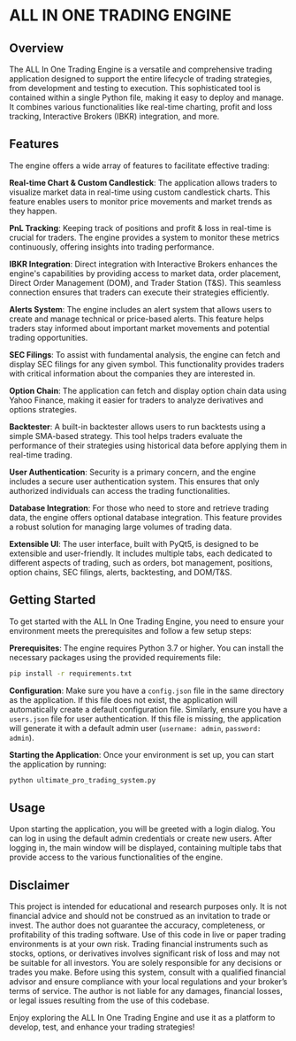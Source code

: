 # ALL IN ONE TRADING ENGINE

## Overview

The ALL In One Trading Engine is a versatile and comprehensive trading application designed to support the entire lifecycle of trading strategies, from development and testing to execution. This sophisticated tool is contained within a single Python file, making it easy to deploy and manage. It combines various functionalities like real-time charting, profit and loss tracking, Interactive Brokers (IBKR) integration, and more.

## Features

The engine offers a wide array of features to facilitate effective trading:

**Real-time Chart & Custom Candlestick**: The application allows traders to visualize market data in real-time using custom candlestick charts. This feature enables users to monitor price movements and market trends as they happen.

**PnL Tracking**: Keeping track of positions and profit & loss in real-time is crucial for traders. The engine provides a system to monitor these metrics continuously, offering insights into trading performance.

**IBKR Integration**: Direct integration with Interactive Brokers enhances the engine's capabilities by providing access to market data, order placement, Direct Order Management (DOM), and Trader Station (T&S). This seamless connection ensures that traders can execute their strategies efficiently.

**Alerts System**: The engine includes an alert system that allows users to create and manage technical or price-based alerts. This feature helps traders stay informed about important market movements and potential trading opportunities.

**SEC Filings**: To assist with fundamental analysis, the engine can fetch and display SEC filings for any given symbol. This functionality provides traders with critical information about the companies they are interested in.

**Option Chain**: The application can fetch and display option chain data using Yahoo Finance, making it easier for traders to analyze derivatives and options strategies.

**Backtester**: A built-in backtester allows users to run backtests using a simple SMA-based strategy. This tool helps traders evaluate the performance of their strategies using historical data before applying them in real-time trading.

**User Authentication**: Security is a primary concern, and the engine includes a secure user authentication system. This ensures that only authorized individuals can access the trading functionalities.

**Database Integration**: For those who need to store and retrieve trading data, the engine offers optional database integration. This feature provides a robust solution for managing large volumes of trading data.

**Extensible UI**: The user interface, built with PyQt5, is designed to be extensible and user-friendly. It includes multiple tabs, each dedicated to different aspects of trading, such as orders, bot management, positions, option chains, SEC filings, alerts, backtesting, and DOM/T&S.

## Getting Started

To get started with the ALL In One Trading Engine, you need to ensure your environment meets the prerequisites and follow a few setup steps:

**Prerequisites**: The engine requires Python 3.7 or higher. You can install the necessary packages using the provided requirements file:

```bash
pip install -r requirements.txt
```

**Configuration**: Make sure you have a `config.json` file in the same directory as the application. If this file does not exist, the application will automatically create a default configuration file. Similarly, ensure you have a `users.json` file for user authentication. If this file is missing, the application will generate it with a default admin user (`username: admin`, `password: admin`).

**Starting the Application**: Once your environment is set up, you can start the application by running:

```bash
python ultimate_pro_trading_system.py
```

## Usage

Upon starting the application, you will be greeted with a login dialog. You can log in using the default admin credentials or create new users. After logging in, the main window will be displayed, containing multiple tabs that provide access to the various functionalities of the engine.

## Disclaimer

This project is intended for educational and research purposes only. It is not financial advice and should not be construed as an invitation to trade or invest. The author does not guarantee the accuracy, completeness, or profitability of this trading software. Use of this code in live or paper trading environments is at your own risk. Trading financial instruments such as stocks, options, or derivatives involves significant risk of loss and may not be suitable for all investors. You are solely responsible for any decisions or trades you make. Before using this system, consult with a qualified financial advisor and ensure compliance with your local regulations and your broker’s terms of service. The author is not liable for any damages, financial losses, or legal issues resulting from the use of this codebase.

Enjoy exploring the ALL In One Trading Engine and use it as a platform to develop, test, and enhance your trading strategies!
